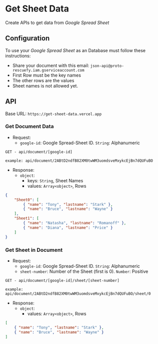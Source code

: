 # Get Sheet Data
Create APIs to get data from *Google Spread Sheet*

## Configuration

To use your *Google Spread Sheet* as an Database must follow these instructions:
* Share your document with this email: `json-api@proto-rescuefy.iam.gserviceaccount.com`
* First Row must be the key names
* The other rows are the values
* Sheet names is not allowed yet.

## API

Base URL: `https://get-sheet-data.vercel.app`

### Get Document Data

* Request:
    * `google-id`: Google Spread-Sheet ID. `String`: Alphanumeric

```
GET - api/document/[google-id]

example: api/document/2ABtD2ndfB82XM0twWM3uomdsveMxykcEjBn7dQUFuBO
```

* Response:
    * `object`:
        * keys: `String`, Sheet Names
        * values: `Array<object>`, Rows

```json
{
    "Sheet0": [
        { "name": "Tony", "lastname": "Stark" },
        { "name": "Bruce", "lastname": "Wayne" }
    ],
    "Sheet1": [
        { "name": "Natasha", "lastname": "Romanoff" },
        { "name": "Diana", "lastname": "Price" }
    ]
}
```

### Get Sheet in Document

* Request:
    * `google-id`: Google Spread-Sheet ID. `String`: Alphanumeric
    * `sheet-number`: Number of the Sheet (first is 0). `Number`: Positive

```
GET - api/document/[google-id]/sheet/[sheet-number]

example: api/document/2ABtD2ndfB82XM0twWM3uomdsveMxykcEjBn7dQUFuBO/sheet/0
```

* Response:
    * `object`:
        * values: `Array<object>`, Rows

```json
[
    { "name": "Tony", "lastname": "Stark" },
    { "name": "Bruce", "lastname": "Wayne" }
]
```